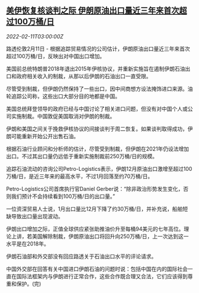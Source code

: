 <!--1644550263000-->
[美伊恢复核谈判之际 伊朗原油出口量近三年来首次超过100万桶/日](https://cn.reuters.com/article/iran-oil-export-china-0211-idCNKBS2KG06Y)
------

<div><i>2022-02-11T03:00:00Z</i></div><p>路透伦敦2月11日 - 根据追踪贸易情况的公司估计，伊朗原油出口量近三年来首次超过100万桶/日，反映出对中国出口增加。</p><p>美国前总统特朗普2018年退出2015年伊核协议，并重新实施旨在遏制伊朗石油出口和政府相关收入的制裁，从那以后伊朗的石油出口一直受限。</p><p>尽管受到制裁，但伊朗仍然保持了一些出口，因中间商想方设法掩饰进口来源。油轮追踪公司称，这些出口大部分目的地都是中国。</p><p>美国总统拜登领导的政府已经与中国讨论了相关进口问题，但没有对中国个人或公司实施制裁。中国敦促美国取消对伊朗的制裁。</p><p>伊朗和美国之间关于挽救伊核协议的间接谈判于周二恢复。如果谈判取得成功，伊朗可能重新开始公开出售石油。</p><p>根据石油行业顾问和分析师的估计，尽管受到制裁，但伊朗在2021年仍设法增加出口。不过其出口量仍远低于重新实施制裁前250万桶/日的规模。</p><p>追踪石油流动的咨询公司Petro-Logistics表示，伊朗12月原油出口激增至超过100万桶/日，是近三年来的最高水平，不过1月回落至约70万桶/日。</p><p>Petro-Logistics公司首席执行官Daniel Gerber说：“除非政治形势发生变化，否则我们预计不会持续看到100万桶/日的出口量。”</p><p>一位资深贸易人士说，1月出口量比12月下降了约30万桶/日，并补充说，船舶短缺导致出口量出现波动。</p><p>伊朗出口增加之际，正值全球供应紧张助推油价升至每桶94美元的七年高位。理论上讲，若美国解除制裁，伊朗原油出口将回升向250万桶/日，上一次达到这一水平是在2018年。</p><p>伊朗石油部和外交部没有回应路透关于石油出口水平的评论请求。</p><p>中国外交部在回答有关中国进口伊朗石油的问题时说：包括中国在内的国际社会一直在国际法框架内与伊朗进行正常合作，这些合作既合理又合法，它们应该得到尊重和保护。(完)</p>
